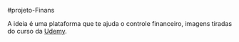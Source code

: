 #projeto-Finans

A ideia é uma plataforma que te ajuda o controle financeiro,
imagens tiradas do curso da <a href="https://www.udemy.com/?deal_code=&utm_source=aff-campaign&utm_medium=udemyads&utm_term=Homepage&utm_content=Textlink&utm_campaign=Admitad-default&admitad_uid=5da68cdb780b749a87f2e821fa478bc1&publisher_id=1437351&website_id=1599938">Udemy</a>.
